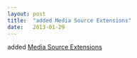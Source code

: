 ```yaml
---
layout: post
title:  "added Media Source Extensions"
date:   2013-01-29
---
```


added [Media Source Extensions](/spec/media-source)

